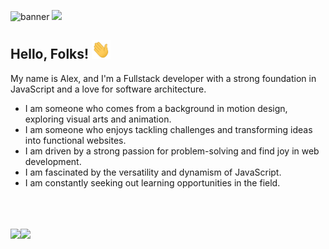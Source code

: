 ![banner](https://github.com/alexneres/alexneres/assets/92018151/f54b236e-fc9d-4e79-863c-5a72eaa5bea3)
<a href="https://www.linkedin.com/in/alexneresdev/"> <img src="https://img.shields.io/badge/linkedin-%230077B5.svg?style=for-the-badge&logo=linkedin&logoColor=white"/></a>
## Hello, Folks! <img src="https://raw.githubusercontent.com/alexneres/alexneres/main/wave.gif" width="30px" height="30px" />

My name is Alex, and I'm a Fullstack developer with a strong foundation in JavaScript and a love for software architecture.

- I am someone who comes from a background in motion design, exploring visual arts and animation.
- I am someone who enjoys tackling challenges and transforming ideas into functional websites.
- I am driven by a strong passion for problem-solving and find joy in web development.
- I am fascinated by the versatility and dynamism of JavaScript.
- I am constantly seeking out learning opportunities in the field.

<br>
<br>
<br>

<div >
    <img align='left' style='height:194px;' src='https://github-readme-stats.vercel.app/api?username=alexneres&show_icons=true&theme=dark' />
    <img align='left' style='height:194px;' src='https://github-readme-stats.vercel.app/api/top-langs/?username=alexneres&layout=compact&theme=dark' />
</div>

<br>
<br>
